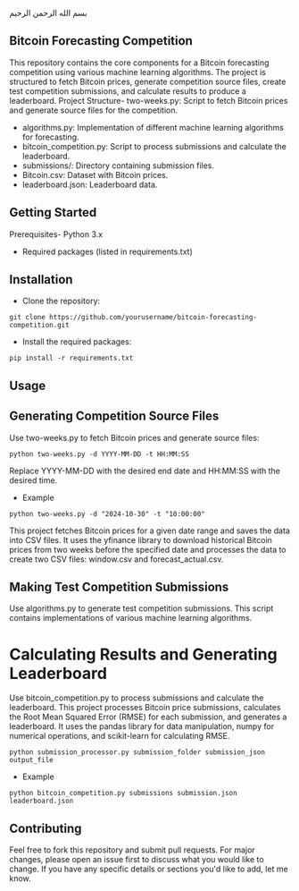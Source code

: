 بسم الله الرحمن الرحیم

## Bitcoin Forecasting Competition
This repository contains the core components for a Bitcoin forecasting competition using various machine learning algorithms. The project is structured to fetch Bitcoin prices, generate competition source files, create test competition submissions, and calculate results to produce a leaderboard.
Project Structure- two-weeks.py: Script to fetch Bitcoin prices and generate source files for the competition.
- algorithms.py: Implementation of different machine learning algorithms for forecasting.
- bitcoin_competition.py: Script to process submissions and calculate the leaderboard.
- submissions/: Directory containing submission files.
- Bitcoin.csv: Dataset with Bitcoin prices.
- leaderboard.json: Leaderboard data.
## Getting Started
Prerequisites- Python 3.x
- Required packages (listed in requirements.txt)
## Installation
- Clone the repository:
```
git clone https://github.com/yourusername/bitcoin-forecasting-competition.git
```
- Install the required packages:
```
pip install -r requirements.txt
```
## Usage
## Generating Competition Source Files
Use two-weeks.py to fetch Bitcoin prices and generate source files:

```
python two-weeks.py -d YYYY-MM-DD -t HH:MM:SS
```
Replace YYYY-MM-DD with the desired end date and HH:MM:SS with the desired time.

- Example
```
python two-weeks.py -d "2024-10-30" -t "10:00:00"
```
This project fetches Bitcoin prices for a given date range and saves the data into CSV files. It uses the yfinance library to download historical Bitcoin prices from two weeks before the specified date and processes the data to create two CSV files: window.csv and forecast_actual.csv.

## Making Test Competition Submissions
Use algorithms.py to generate test competition submissions. This script contains implementations of various machine learning algorithms.

# Calculating Results and Generating Leaderboard
Use bitcoin_competition.py to process submissions and calculate the leaderboard. This project processes Bitcoin price submissions, calculates the Root Mean Squared Error (RMSE) for each submission, and generates a leaderboard. It uses the pandas library for data manipulation, numpy for numerical operations, and scikit-learn for calculating RMSE. 

```
python submission_processor.py submission_folder submission_json output_file
```
- Example
```
python bitcoin_competition.py submissions submission.json leaderboard.json
```
## Contributing
Feel free to fork this repository and submit pull requests. For major changes, please open an issue first to discuss what you would like to change. If you have any specific details or sections you'd like to add, let me know.

